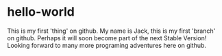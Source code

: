 # hello-world
This is my first 'thing' on github. 
My name is Jack, this is my first 'branch' on github. Perhaps it will soon become part of the next Stable Version!
Looking forward to many more programing adventures here on github.

